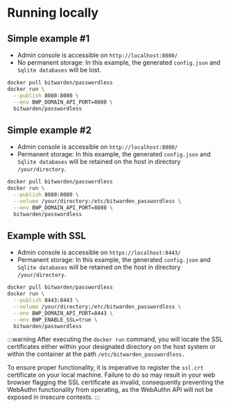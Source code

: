 # Running locally

## Simple example #1

* Admin console is accessible on `http://localhost:8080/`
* No permanent storage: In this example, the generated `config.json` and `Sqlite databases` will be lost.

```bash
docker pull bitwarden/passwordless
docker run \
  --publish 8080:8080 \
  --env BWP_DOMAIN_API_PORT=8080 \
  bitwarden/passwordless
```

## Simple example #2

* Admin console is accessible on `http://localhost:8080/`
* Permanent storage: In this example, the generated `config.json` and `Sqlite databases` will be retained on the host in directory `/your/directory`.

```bash
docker pull bitwarden/passwordless
docker run \
  --publish 8080:8080 \
  --volume /your/directory:/etc/bitwarden_passwordless \
  --env BWP_DOMAIN_API_PORT=8080 \
  bitwarden/passwordless
```

## Example with SSL

* Admin console is accessible on `https://localhost:8443/`
* Permanent storage: In this example, the generated `config.json` and `Sqlite databases` will be retained on the host in directory `/your/directory`.

```bash
docker pull bitwarden/passwordless
docker run \
  --publish 8443:8443 \
  --volume /your/directory:/etc/bitwarden_passwordless \
  --env BWP_DOMAIN_API_PORT=8443 \
  --env BWP_ENABLE_SSL=true \
  bitwarden/passwordless
```

:::warning
After executing the `docker run` command, you will locate the SSL certificates either within your designated directory on the host system or within the container at the path `/etc/bitwarden_passwordless.`

To ensure proper functionality, it is imperative to register the `ssl.crt` certificate on your local machine. Failure to do so may result in your web browser flagging the SSL certificate as invalid, consequently preventing the WebAuthn functionality from operating, as the WebAuthn API will not be exposed in insecure contexts.
:::